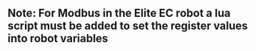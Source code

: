 ## Note: For Modbus in the Elite EC robot a lua script must be added to set the register values into robot variables